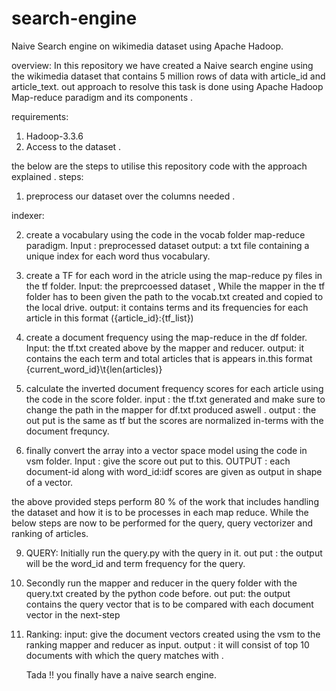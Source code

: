 # search-engine
Naive Search engine on wikimedia dataset using Apache Hadoop. 

overview: 
In this repository we have created a Naive search engine using the wikimedia dataset that contains 5 million rows of data with article_id and article_text.
out approach to resolve this task is done using Apache Hadoop Map-reduce paradigm and its components . 

requirements: 
1. Hadoop-3.3.6
2. Access to the dataset .



the below are the steps to utilise this repository code with the approach explained .
steps:

1. preprocess our dataset over the columns needed .
   
indexer:

2. create a vocabulary using the code in the vocab folder map-reduce paradigm.
   Input : preprocessed dataset
   output: a txt file containing a unique index for each word thus vocabulary.

4. create a TF for each word in the atricle using the map-reduce py files in the tf folder.
   Input: the preprcoessed dataset , While the mapper in the tf folder has to been given the path to the vocab.txt created and copied to the local drive.
   output: it contains terms and its frequencies for each article in this format  ({article_id}:{tf_list})

6. create a document frequency using the map-reduce in the df folder.
   Input: the tf.txt created above by the mapper and reducer.
   output: it contains the each term and total articles that is appears in.this format  {current_word_id}\t{len(articles)}

   

7. calculate the inverted document frequency scores for each article using the code in the score folder.
   input : the tf.txt generated and make sure to change the path in the mapper for df.txt produced aswell .
   output : the out put is the same as tf but the scores are normalized in-terms with the document frequncy.
    

8. finally convert the array into a vector space model using the code in vsm folder.
    Input : give the score out put to this.
    OUTPUT : each document-id along with word_id:idf scores are given as output in shape of a vector.

the above provided steps perform 80 % of the work that includes handling the dataset and how it is to be processes in each map reduce. While the below steps are now to be performed for the query, query vectorizer and ranking of articles.

9. QUERY:
    Initially run the query.py with the query in it.
    out put : the output will be the word_id and term frequency for the query.

10. Secondly run the mapper and reducer in the query folder with the query.txt created by the python code before.
    out put: the output contains the query vector that is to be compared with each document vector in the next-step

11. Ranking:
    input: give the document vectors created using the vsm to the ranking mapper and reducer as input.
    output : it will consist of top 10 documents with which the query matches with .

    Tada !! you finally have a naive search engine.
